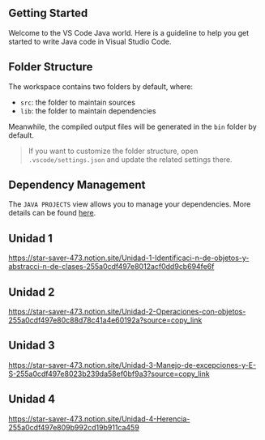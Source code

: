 ## Getting Started

Welcome to the VS Code Java world. Here is a guideline to help you get started to write Java code in Visual Studio Code.

## Folder Structure

The workspace contains two folders by default, where:

- `src`: the folder to maintain sources
- `lib`: the folder to maintain dependencies

Meanwhile, the compiled output files will be generated in the `bin` folder by default.

> If you want to customize the folder structure, open `.vscode/settings.json` and update the related settings there.

## Dependency Management

The `JAVA PROJECTS` view allows you to manage your dependencies. More details can be found [here](https://github.com/microsoft/vscode-java-dependency#manage-dependencies).

## Unidad 1

https://star-saver-473.notion.site/Unidad-1-Identificaci-n-de-objetos-y-abstracci-n-de-clases-255a0cdf497e8012acf0dd9cb694fe6f 

## Unidad 2

https://star-saver-473.notion.site/Unidad-2-Operaciones-con-objetos-255a0cdf497e80c88d78c41a4e60192a?source=copy_link 

## Unidad 3

https://star-saver-473.notion.site/Unidad-3-Manejo-de-excepciones-y-E-S-255a0cdf497e8023b239da58ef0bf9a3?source=copy_link 

## Unidad 4

https://star-saver-473.notion.site/Unidad-4-Herencia-255a0cdf497e809b992cd19b911ca459